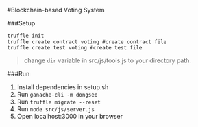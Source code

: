 #Blockchain-based Voting System

###Setup
```
truffle init
truffle create contract voting #create contract file
truffle create test voting #create test file
```
> change ```dir``` variable in src/js/tools.js to your directory path.

###Run
1. Install dependencies in setup.sh
2. Run ```ganache-cli -m dongseo```
3. Run ```truffle migrate --reset```
4. Run ```node src/js/server.js```
5. Open localhost:3000 in your browser
